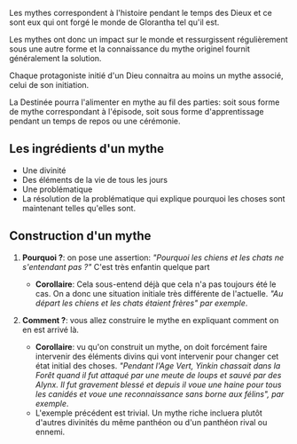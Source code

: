 Les mythes correspondent à l'histoire pendant le temps des Dieux et ce sont eux qui ont forgé le monde de Glorantha tel qu'il est. 

Les mythes ont donc un impact sur le monde et ressurgissent régulièrement sous une autre forme et la connaissance du mythe originel fournit généralement la solution. 

Chaque protagoniste initié d'un Dieu connaitra au moins un mythe associé, celui de son initiation. 

La Destinée pourra l'alimenter en mythe au fil des parties: soit sous forme de mythe correspondant à l'épisode, soit sous forme d'apprentissage pendant un temps de repos ou une cérémonie. 

## Les ingrédients d'un mythe 

* Une divinité 
* Des éléments de la vie de tous les jours 
* Une problématique 
* La résolution de la problématique qui explique pourquoi les choses sont maintenant telles qu'elles sont. 

## Construction d'un mythe 

1. **Pourquoi ?**: on pose une assertion: _"Pourquoi les chiens et les chats ne s'entendant pas ?"_ C'est très enfantin quelque part
    * **Corollaire**: Cela sous-entend déjà que cela n'a pas toujours été le cas. On a donc une situation initiale très différente de l'actuelle. _"Au départ les chiens et les chats étaient frères" par exemple_. 
  
2. **Comment ?**: vous allez construire le mythe en expliquant comment on en est arrivé là. 
    * **Corollaire**: vu qu'on construit un mythe, on doit forcément faire intervenir des éléments divins qui vont intervenir pour changer cet état initial des choses. _"Pendant l'Age Vert, Yinkin chassait dans la Forêt quand il fut attaqué par une meute de loups et sauvé par des Alynx. Il fut gravement blessé et depuis il voue une haine pour tous les canidés et voue une reconnaissance sans borne aux félins", par exemple_. 
    * L'exemple précédent est trivial. Un mythe riche incluera plutôt d'autres divinités du même panthéon ou d'un panthéon rival ou ennemi.   
    
    